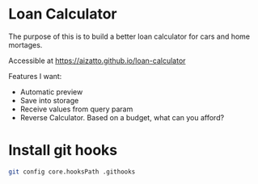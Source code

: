 # Loan Calculator

The purpose of this is to build a better loan calculator for cars and home mortages.

Accessible at https://aizatto.github.io/loan-calculator

Features I want:

- Automatic preview
- Save into storage
- Receive values from query param
- Reverse Calculator. Based on a budget, what can you afford?

# Install git hooks

```sh
git config core.hooksPath .githooks
```